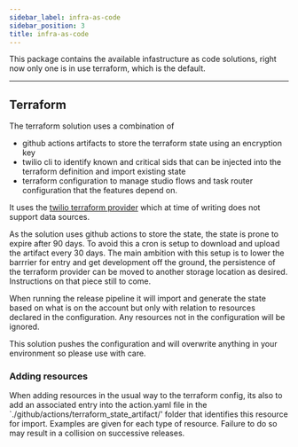 ```yaml
---
sidebar_label: infra-as-code
sidebar_position: 3
title: infra-as-code
---
```


This package contains the available infastructure as code solutions, right now only one is in use terraform, which is the default.


-----

## Terraform

The terraform solution uses a combination of 

- github actions artifacts to store the terraform state using an encryption key
- twilio cli to identify known and critical sids that can be injected into the terraform definition and import existing state
- terraform configuration to manage studio flows and task router configuration that the features depend on.


It uses the [twilio terraform provider](https://github.com/twilio/terraform-provider-twilio) which at time of writing does not support data sources.

As the solution uses github actions to store the state, the state is prone to expire after 90 days.  To avoid this a cron is setup to download and upload the artifact every 30 days.  The main ambition with this setup is to lower the barrrier for entry and get development off the ground, the persistence of the terraform provider can be moved to another storage location as desired.  Instructions on that piece still to come.

When running the release pipeline it will import and generate the state based on what is on the account but only with relation to resources declared in the configuration.  Any resources not in the configuration will be ignored.

This solution pushes the configuration and will overwrite anything in your environment so please use with care.

### Adding resources

When adding resources in the usual way to the terraform config, its also to add an associated entry into the action.yaml file in the `./github/actions/terraform_state_artifact/' folder that identifies this resource for import.  Examples are given for each type of resource.  Failure to do so may result in a collision on successive releases.
